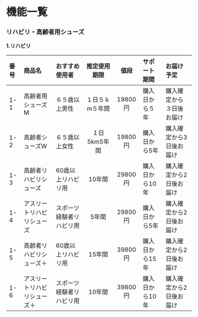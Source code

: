 # 機能一覧
### リハビリ・高齢者用シューズ
**1.リハビリ**

|番号|商品名|おすすめ使用者|推定使用期限|値段|サポート期間|お届け予定|
|:---|:---|:---|:---:|:---:|:---|:-----|
|1-1|高齢者用シューズM|６５歳以上男性|１日５ｋm５年間|19800円|購入日から５年|購入確定から３日後お届け|
|1-2|高齢者シューズW|６５歳以上女性|１日5km5年間|19800円|購入日から5年|購入確定から3日後お届け|
|1-3|高齢者リハビリシューズ|60歳以上リハビリ用|10年間|29800円|購入日から10年|購入確定から2日後お届け|
|1-4|アスリートリハビリシューズ|スポーツ経験者リハビリ用|5年間|29800円|購入日から5年|購入確定から2日後お届け|
|1-5|高齢者リハビリシューズ＋|60歳以上リハビリ用|15年間|39800円|購入日から15年|購入確定から2日後お届け|
|1-6|アスリートリハビリシューズ＋|スポーツ経験者リハビリ用|10年間|39800円|購入日から10年|購入確定から2日後お届け|
